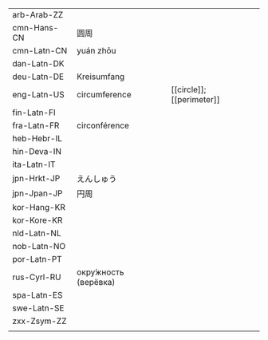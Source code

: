 | | | |
|-|-|-|
| arb-Arab-ZZ |  |  |
| cmn-Hans-CN | 圆周 |  |
| cmn-Latn-CN | yuán zhōu |  |
| dan-Latn-DK |  |  |
| deu-Latn-DE | Kreisumfang |  |
| eng-Latn-US | circumference | [[circle]]; [[perimeter]] |
| fin-Latn-FI |  |  |
| fra-Latn-FR | circonférence |  |
| heb-Hebr-IL |  |  |
| hin-Deva-IN |  |  |
| ita-Latn-IT |  |  |
| jpn-Hrkt-JP | えんしゅう |  |
| jpn-Jpan-JP | 円周 |  |
| kor-Hang-KR |  |  |
| kor-Kore-KR |  |  |
| nld-Latn-NL |  |  |
| nob-Latn-NO |  |  |
| por-Latn-PT |  |  |
| rus-Cyrl-RU | окру́жность (верёвка) |  |
| spa-Latn-ES |  |  |
| swe-Latn-SE |  |  |
| zxx-Zsym-ZZ |  |  |
|  |  |  |
